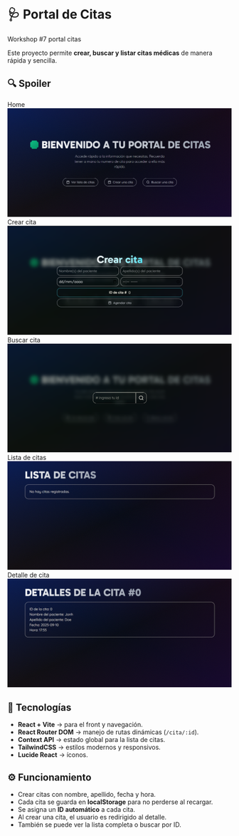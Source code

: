 # 🩺 Portal de Citas

Workshop #7 portal citas

Este proyecto permite **crear, buscar y listar citas médicas** de manera rápida y sencilla.  

## 🔍 Spoiler
Home
![Home](src/assets/home.png)
Crear cita
![Crear cita](src/assets/crear.png)
Buscar cita
![Crear cita](src/assets/search.png)
Lista de citas
![Crear cita](src/assets/lista.png)
Detalle de cita
![Crear cita](src/assets/details.png)

## 🚀 Tecnologías
- **React + Vite** → para el front y navegación.
- **React Router DOM** → manejo de rutas dinámicas (`/cita/:id`).
- **Context API** → estado global para la lista de citas.
- **TailwindCSS** → estilos modernos y responsivos.
- **Lucide React** → íconos.

## ⚙️ Funcionamiento
- Crear citas con nombre, apellido, fecha y hora.  
- Cada cita se guarda en **localStorage** para no perderse al recargar.  
- Se asigna un **ID automático** a cada cita.  
- Al crear una cita, el usuario es redirigido al detalle.  
- También se puede ver la lista completa o buscar por ID.

